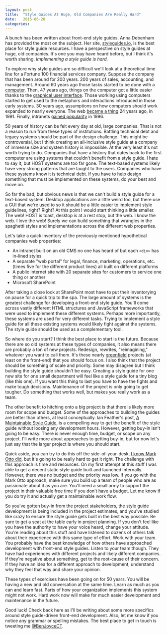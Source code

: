 ```yaml
---
layout: post
title:  "Style Guides At Huge, Old Companies Are Really Hard"
date:   2015-06-28
categories:
---
```

A bunch has been written about front-end style guides. Anna Debenham has provided the most on the subject. Her site, [styleguides.io](http://styleguides.io/), is the best place for style guide resources. I have a perspective on style guides at huge, old companies. It's one you may have heard before, but I think it's worth sharing. <em>Implementing a style guide is hard.</em>

To explore why style guides are so difficult we'll look at a theoretical time line for a Fortune 100 financial services company. Suppose the company that has been around for 200 years. 200 years of sales, accounting, and management. Around 60 years ago those tasks started to be done with a [computer](http://www.bbc.com/news/magazine-23509153). Then, 47 years ago, things on the computer got a little easier thanks to the [graphical user interface](https://www.youtube.com/watch?v=yJDv-zdhzMY). Those working using computers started to get used to the metaphors and interactions introduced in those early systems. 30 years ago, assumptions on how computers should work expanded to nearly everyone. The web [became a thing](http://info.cern.ch/hypertext/WWW/TheProject.html) 24 years ago, in 1991. Finally, intranets [gained popularity](http://www.businessweek.com/1996/09/b34641.htm) in 1996.

50 years of history can be felt every day at old, large companies. That is not a reason to run from these types of institutions. Battling technical debt and legacy systems should be part of the design challenge. This might be controversial, but I think creating an all-inclusive style guide at a company of immense size and system history is impossible. At the very least it's not worth trying to do. Companies that have a history that dates back to the first computer are using systems that couldn't benefit from a style guide. I hate to say it, but HOST systems are too far gone. The text-based systems likely have very strong patterns that are taught to the users. Companies who have these systems know it is technical debt. If you have to help design something that must be implemented on these systems, do your best and move on.

So far the bad, but obvious news is that we can't build a style guide for a text-based system. Desktop applications are a little weird too, but there use a GUI that we're used to so it should be a little easier to implement style guidelines, right? Right? At this point I would start thinking a little smaller. The web! HOST is toast, desktop is at a rest stop, but the web. I know the web. I love the web! Surely we can build something that wrangles in the spaghetti  styles and implementations across the different web properties.

Let's take a quick inventory of the previously mentioned hypothetical companies web properties:

* An intranet built on an old CMS no one has heard of but each <code>&lt;div></code> has in-lined styles
* A separate "web portal" for legal, finance, marketing, operations, etc. (times five for the different product lines) all built on different platforms
* A public internet site with 20 separate sites for customers to service one thing or another
* Microsoft SharePoint

After taking a close look at SharePoint most have to put their inventorying on pause for a quick trip to the spa. The large amount of systems is the greatest challenge for developing a front-end style guide. You'll come across vastly different HTML structures and JavaScript frameworks that were used to implement these different systems. Perhaps more importantly, these systems are used for very different tasks. Trying to implement a style guide for all these existing systems would likely fight against the systems. The style guide should be used as a complementary tool.

So where do you start? I think the best place to start is the future. Because there are so old systems at these types of companies, it also means there are probably a ton of new projects. Redesign, rewrites, "reimagining," whatever you want to call them. It's these nearly [greenfield](https://en.wikipedia.org/wiki/Greenfield_project?oldformat=true) projects (at least on the front-end) that you should focus on. I also think that the project should be something of scale and priority. Some may disagree but I think building the style guide shouldn't be easy. Creating a style guide for one new site for one small department will feel like a style guide for a tiny blog (like this one). If you want this thing to last you have to have the fights and make tough decisions. Maintenance of the project is only going to get tougher. Do something that works well, but makes you really work as a team.

The other benefit to hitching onto a big project is that there is likely more room for scope and budget. Some of the approaches to building the guides are better than others, at least conceptually. Ian Feather's post, [A Maintainable Style Guide](http://ianfeather.co.uk/a-maintainable-style-guide/), is a compelling way to get the benefit of the style guide without loosing any development hours. However, getting buy-in isn't going to be easy. There is never enough time, budget, or scope on any project. I'll write more about approaches to getting buy-in, but for now let's just say that the larger project is where you should start.

Quick aside, you can try to do this off the side-of-your-desk, [I know Mark Otto did](http://alistapart.com/article/building-twitter-bootstrap), but it's going to be really hard to get it right. The challenge with this approach is time and resources. On my first attempt at this stuff I was able to get a decent static style guide built and launched internally. However, there was no budget and the priority was low. If you go with the Mark Otto approach, make sure you build up a team of people who are as passionate about it as you are. You'll need a small army to support the project in their valuable free time if you don't have a budget. Let me know if you do try it and actually get a maintainable work flow.

So you've gotten buy-in from the project stakeholders, the style guide development is being included in the project estimates, and you've studied like crazy to ensure the style guide gets built in the best way possible. Be sure to get a seat at the table early in project planning. If you don't feel like you have the authority to have your voice heard, change your attitude. You're reading about this stuff and have listened to dozens of others talk about their experience with this same type of effort. Work with your team. You probably have the best knowledge of how others have approached development with front-end style guides. Listen to your team though. They have had experiences with different projects and likely different companies. If they're negative about something, get to the root-cause of their concern. If they have an idea for a different approach to development, understand why they feel that way and share your opinion.

These types of exercises have been going on for 50 years. You will be having a new and old conversation at the same time. Learn as much as you can and learn fast. Parts of how your organization implements this system might not work. Hard work now will make for much easier development and maintenance in the future.

Good luck! Check back here as I'll be writing about some more specifics around style guide-driven front-end development. Also, let me know if you notice any grammar or spelling mistakes. The best place to get in touch is tweeting me [@BenJoyceCT](https://twitter.com/BenJoyceCT).
